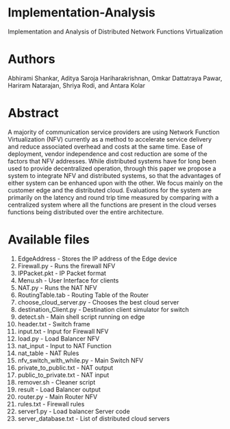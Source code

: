 # Implementation-Analysis
Implementation and Analysis of Distributed Network Functions Virtualization

# Authors
Abhirami Shankar, Aditya Saroja Hariharakrishnan, Omkar Dattatraya Pawar, Hariram Natarajan, Shriya Rodi, and Antara Kolar

# Abstract
A majority of communication service providers are using Network Function Virtualization (NFV) currently as a method to accelerate service delivery and reduce associated overhead and costs at the same time. Ease of deployment, vendor independence and cost reduction are some of the factors that NFV addresses. While distributed systems have for long been used to provide decentralized operation, through this paper we propose a system to integrate NFV and distributed systems, so that the advantages of either system can be enhanced upon with the other. We focus mainly on the customer edge and the distributed cloud. Evaluations for the system are primarily on the latency and round trip time measured by comparing with a centralized system where all the functions are present in the cloud verses functions being distributed over the entire architecture.

# Available files
1. EdgeAddress               - Stores the IP address of the Edge device
2. Firewall.py               - Runs the firewall NFV
3. IPPacket.pkt              - IP Packet format
4. Menu.sh                   - User Interface for clients
5. NAT.py                    - Runs the NAT NFV
6. RoutingTable.tab          - Routing Table of the Router
7. choose_cloud_server.py    - Chooses the best cloud server
8. destination_Client.py     - Destination client simulator for switch
9. detect.sh                 - Main shell script running on edge
10. header.txt               - Switch frame
11. input.txt                - Input for Firewall NFV
12. load.py                  - Load Balancer NFV
13. nat_input                - Input to NAT Function
14. nat_table                - NAT Rules
15. nfv_switch_with_while.py - Main Switch NFV
16. private_to_public.txt    - NAT output
17. public_to_private.txt    - NAT input
18. remover.sh               - Cleaner script
19. result                   - Load Balancer output
20. router.py                - Main Router NFV
21. rules.txt                - Firewall rules
22. server1.py               - Load balancer Server code
23. server_database.txt      - List of distributed cloud servers
